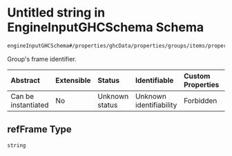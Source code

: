# Untitled string in EngineInputGHCSchema Schema

```txt
engineInputGHCSchema#/properties/ghcData/properties/groups/items/properties/refFrame
```

Group's frame identifier.

| Abstract            | Extensible | Status         | Identifiable            | Custom Properties | Additional Properties | Access Restrictions | Defined In                                                        |
| :------------------ | :--------- | :------------- | :---------------------- | :---------------- | :-------------------- | :------------------ | :---------------------------------------------------------------- |
| Can be instantiated | No         | Unknown status | Unknown identifiability | Forbidden         | Allowed               | none                | [ghc.schema.json*](../out/ghc.schema.json "open original schema") |

## refFrame Type

`string`
